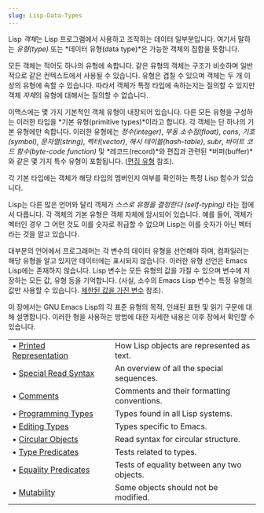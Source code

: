 ```yaml
---
slug: Lisp-Data-Types
---
```


Lisp *객체*는 Lisp 프로그램에서 사용하고 조작하는 데이터 일부분입니다. 여기서 말하는 *유형(type)* 또는 *데이터 유형(data type)*은 가능한 객체의 집합을 뜻합니다.

모든 객체는 적어도 하나의 유형에 속합니다. 같은 유형의 객체는 구조가 비슷하며 일반적으로 같은 컨텍스트에서 사용될 수 있습니다. 유형은 겹칠 수 있으며 객체는 두 개 이상의 유형에 속할 수 있습니다. 따라서 객체가 특정 타입에 속하는지는 질의할 수 있지만 객체 *자체*의 유형에 대해서는 질의할 수 없습니다.

이맥스에는 몇 가지 기본적인 객체 유형이 내장되어 있습니다. 다른 모든 유형을 구성하는 이러한 타입을 *기본 유형(primitive types)*이라고 합니다. 각 객체는 단 하나의 기본 유형에만 속합니다. 이러한 유형에는 *정수(integer)*, *부동 소수점(float)*, *cons*, *기호(symbol)*, *문자열(string)*, *벡터(vector)*, *해시 테이블(hash-table)*, *subr*, *바이트 코드 함수(byte-code function)* 및 *레코드(record)*와 편집과 관련된 *버퍼(buffer)*와 같은 몇 가지 특수 유형이 포함됩니다. ([편집 유형](/docs/elisp/Editing-Types) 참조).

각 기본 타입에는 객체가 해당 타입의 멤버인지 여부를 확인하는 특정 Lisp 함수가 있습니다.

Lisp는 다른 많은 언어와 달리 객체가 *스스로 유형을 결정한다 (self-typing)* 라는 점에서 다릅니다. 각 객체의 기본 유형은 객체 자체에 암시되어 있습니다. 예를 들어, 객체가 벡터인 경우 그 어떤 것도 이를 숫자로 취급할 수 없으며 Lisp는 이를 숫자가 아닌 벡터라는 것을 알고 있습니다.

대부분의 언어에서 프로그래머는 각 변수의 데이터 유형을 선언해야 하며, 컴파일러는 해당 유형을 알고 있지만 데이터에는 표시되지 않습니다. 이러한 유형 선언은 Emacs Lisp에는 존재하지 않습니다. Lisp 변수는 모든 유형의 값을 가질 수 있으며 변수에 저장하는 모든 값, 유형 등을 기억합니다. (사실, 소수의 Emacs Lisp 변수는 특정 유형의 값만 사용할 수 있습니다. [제한된 값을 가진 변수](/docs/elisp/Variables-with-Restricted-Values) 참조).

이 장에서는 GNU Emacs Lisp의 각 표준 유형의 목적, 인쇄된 표현 및 읽기 구문에 대해 설명합니다. 이러한 형을 사용하는 방법에 대한 자세한 내용은 이후 장에서 확인할 수 있습니다.

|                                                                |    |                                            |
| :------------------------------------------------------------- | -- | :----------------------------------------- |
| • [Printed Representation](/docs/elisp/Printed-Representation) |    | How Lisp objects are represented as text.  |
| • [Special Read Syntax](/docs/elisp/Special-Read-Syntax)       |    | An overview of all the special sequences.  |
| • [Comments](/docs/elisp/Comments)                             |    | Comments and their formatting conventions. |
| • [Programming Types](/docs/elisp/Programming-Types)           |    | Types found in all Lisp systems.           |
| • [Editing Types](/docs/elisp/Editing-Types)                   |    | Types specific to Emacs.                   |
| • [Circular Objects](/docs/elisp/Circular-Objects)             |    | Read syntax for circular structure.        |
| • [Type Predicates](/docs/elisp/Type-Predicates)               |    | Tests related to types.                    |
| • [Equality Predicates](/docs/elisp/Equality-Predicates)       |    | Tests of equality between any two objects. |
| • [Mutability](/docs/elisp/Mutability)                         |    | Some objects should not be modified.       |
